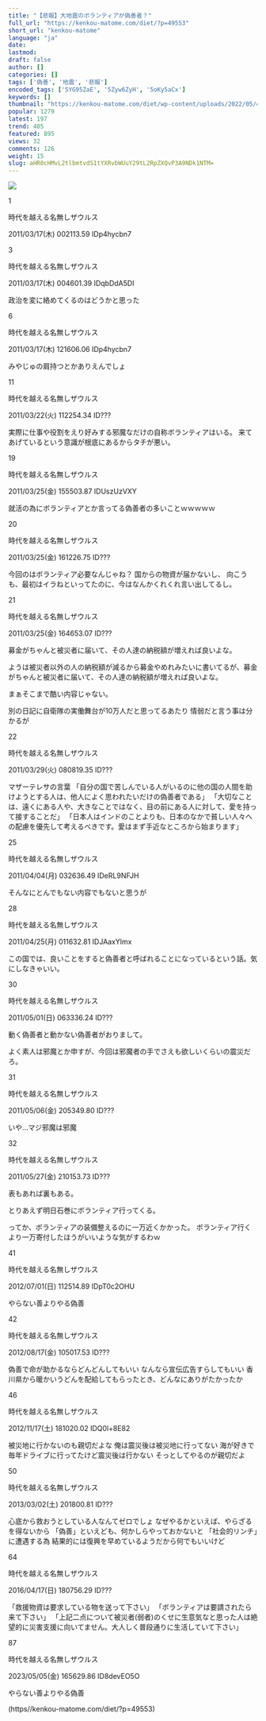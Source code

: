 ```yaml
---
title: "【悲報】大地震のボランティアが偽善者？"
full_url: "https://kenkou-matome.com/diet/?p=49553"
short_url: "kenkou-matome"
language: "ja"
date: 
lastmod: 
draft: false
author: []
categories: []
tags: ['偽善', '地震', '悲報']
encoded_tags: ['5YG95ZaE', '5Zyw6ZyH', '5oKy5aCx']
keywords: []
thumbnail: "https://kenkou-matome.com/diet/wp-content/uploads/2022/05/4001201_m.jpg"
popular: 1279
latest: 197
trend: 405
featured: 895
views: 32
comments: 126
weight: 15
slug: aHR0cHMvL2tlbmtvdS1tYXRvbWUuY29tL2RpZXQvP3A9NDk1NTM=
---
```


![](https://kenkou-matome.com/diet/wp-content/uploads/2022/05/4001201_m.jpg)

<div><p class='t_h'>1 <p>時代を越える名無しザウルス</p> <p> 2011/03/17(木) 002113.59 IDp4hycbn7</p></p><p></p><p class='adrectangle artAd'></p><p id='more-49553'></p><p class='t_h'>3 <p>時代を越える名無しザウルス</p> <p> 2011/03/17(木) 004601.39 IDqbDdA5Dl</p></p><p class='t_b'>政治を変に絡めてくるのはどうかと思った</p><p class='t_h'>6 <p>時代を越える名無しザウルス</p> <p> 2011/03/17(木) 121606.06 IDp4hycbn7</p></p><p class='t_b'>みやじゅの肩持つとかありえんでしょ</p><p class='t_h'>11 <p>時代を越える名無しザウルス</p> <p> 2011/03/22(火) 112254.34 ID???</p></p><p class='t_b'>実際に仕事や役割をえり好みする邪魔なだけの自称ボランティアはいる。 来てあげているという意識が根底にあるからタチが悪い。</p><p class='t_h'>19 <p>時代を越える名無しザウルス</p> <p> 2011/03/25(金) 155503.87 IDUszUzVXY</p></p><p class='t_b'>就活の為にボランティアとか言ってる偽善者の多いことｗｗｗｗｗ</p><p class='t_h'>20 <p>時代を越える名無しザウルス</p> <p> 2011/03/25(金) 161226.75 ID???</p></p><p class='t_b'>今回のはボランティア必要なんじゃね？ 国からの物資が届かないし、 向こうも、最初はイラねといってたのに、今はなんかくれくれ言い出してるし。</p><p class='t_h'>21 <p>時代を越える名無しザウルス</p> <p> 2011/03/25(金) 164653.07 ID???</p></p> 募金がちゃんと被災者に届いて、その人達の納税額が増えれば良いよな。<p>ようは被災者以外の人の納税額が減るから募金やめれみたいに書いてるが、募金がちゃんと被災者に届いて、その人達の納税額が増えれば良いよな。</p><p>まぁそこまで酷い内容じゃない。</p><p>別の日記に自衛隊の実働舞台が10万人だと思ってるあたり 情弱だと言う事は分かるが</p><p class='t_h'>22 <p>時代を越える名無しザウルス</p> <p> 2011/03/29(火) 080819.35 ID???</p></p><p class='t_b'>マザーテレサの言葉 「自分の国で苦しんでいる人がいるのに他の国の人間を助けようとする人は、他人によく思われたいだけの偽善者である」 「大切なことは、遠くにある人や、大きなことではなく、目の前にある人に対して、愛を持って接することだ」 「日本人はインドのことよりも、日本のなかで貧しい人々への配慮を優先して考えるべきです。愛はまず手近なところから始まります」</p><p class='t_h'>25 <p>時代を越える名無しザウルス</p> <p> 2011/04/04(月) 032636.49 IDeRL9NFJH</p></p><p class='t_b'>そんなにとんでもない内容でもないと思うが</p><p class='t_h'>28 <p>時代を越える名無しザウルス</p> <p> 2011/04/25(月) 011632.81 IDJAaxYlmx</p></p><p class='t_b'>この国では、良いことをすると偽善者と呼ばれることになっているという話。気にしなきゃいい。</p><p class='t_h'>30 <p>時代を越える名無しザウルス</p> <p> 2011/05/01(日) 063336.24 ID???</p></p><p>動く偽善者と動かない偽善者がおりまして。</p><p>よく素人は邪魔とか申すが、今回は邪魔者の手でさえも欲しいくらいの震災だろ。</p><p class='t_h'>31 <p>時代を越える名無しザウルス</p> <p> 2011/05/06(金) 205349.80 ID???</p></p><p class='t_b'>いや…マジ邪魔は邪魔</p><p class='t_h'>32 <p>時代を越える名無しザウルス</p> <p> 2011/05/27(金) 210153.73 ID???</p></p><p>表もあれば裏もある。</p><p>とりあえず明日石巻にボランティア行ってくる。</p><p>ってか、ボランティアの装備整えるのに一万近くかかった。 ボランティア行くより一万寄付したほうがいいような気がするわｗ</p><p class='t_h'>41 <p>時代を越える名無しザウルス</p> <p> 2012/07/01(日) 112514.89 IDpT0c2OHU</p></p><p class='t_b'>やらない善よりやる偽善</p><p class='t_h'>42 <p>時代を越える名無しザウルス</p> <p> 2012/08/17(金) 105017.53 ID???</p></p><p class='t_b'>偽善で命が助かるならどんどんしてもいい なんなら宣伝広告すらしてもいい 香川県から暖かいうどんを配給してもらったとき、どんなにありがたかったか</p><p class='t_h'>46 <p>時代を越える名無しザウルス</p> <p> 2012/11/17(土) 181020.02 IDQ0l+8E82</p></p><p class='t_b'>被災地に行かないのも親切だよな 俺は震災後は被災地に行ってない 海が好きで毎年ドライブに行ってたけど震災後は行かない そっとしてやるのが親切だよ</p><p class='t_h'>50 <p>時代を越える名無しザウルス</p> <p> 2013/03/02(土) 201800.81 ID???</p></p><p class='t_b'>心底から救おうとしている人なんてゼロでしょ なぜやるかといえば、やらざるを得ないから 「偽善」といえども、何かしらやっておかないと 「社会的リンチ」に遭遇する為 結果的には復興を早めているようだから何でもいいけど</p><p class='t_h'>64 <p>時代を越える名無しザウルス</p> <p> 2016/04/17(日) 180756.29 ID???</p></p><p class='t_b'>「救援物資は要求している物を送って下さい」 「ボランティアは要請されたら来て下さい」 「上記二点について被災者(弱者)のくせに生意気なと思った人は絶望的に災害支援に向いてません。大人しく普段通りに生活していて下さい」</p><p class='t_h'>87 <p>時代を越える名無しザウルス</p> <p> 2023/05/05(金) 165629.86 ID8devEO5O</p></p><p class='t_b'>やらない善よりやる偽善</p></div>

(https//kenkou-matome.com/diet/?p=49553)
